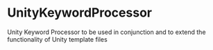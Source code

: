 # UnityKeywordProcessor
Unity Keyword Processor to be used in conjunction and to extend the functionality of Unity template files
